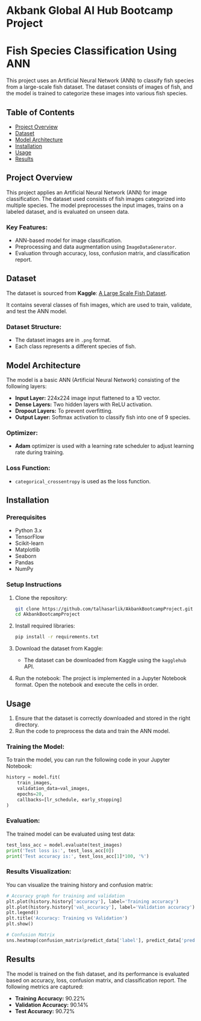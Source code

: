 # **Akbank Global AI Hub Bootcamp Project**
# Fish Species Classification Using ANN

This project uses an Artificial Neural Network (ANN) to classify fish species from a large-scale fish dataset. The dataset consists of images of fish, and the model is trained to categorize these images into various fish species.

## Table of Contents

- [Project Overview](#project-overview)
- [Dataset](#dataset)
- [Model Architecture](#model-architecture)
- [Installation](#installation)
- [Usage](#usage)
- [Results](#results)

## Project Overview

This project applies an Artificial Neural Network (ANN) for image classification. The dataset used consists of fish images categorized into multiple species. The model preprocesses the input images, trains on a labeled dataset, and is evaluated on unseen data.

### Key Features:
- ANN-based model for image classification.
- Preprocessing and data augmentation using `ImageDataGenerator`.
- Evaluation through accuracy, loss, confusion matrix, and classification report.

## Dataset

The dataset is sourced from **Kaggle**: [A Large Scale Fish Dataset](https://www.kaggle.com/datasets/crowww/a-large-scale-fish-dataset).

It contains several classes of fish images, which are used to train, validate, and test the ANN model.

### Dataset Structure:
- The dataset images are in `.png` format.
- Each class represents a different species of fish.

## Model Architecture

The model is a basic ANN (Artificial Neural Network) consisting of the following layers:
- **Input Layer:** 224x224 image input flattened to a 1D vector.
- **Dense Layers:** Two hidden layers with ReLU activation.
- **Dropout Layers:** To prevent overfitting.
- **Output Layer:** Softmax activation to classify fish into one of 9 species.

### Optimizer:
- **Adam** optimizer is used with a learning rate scheduler to adjust learning rate during training.

### Loss Function:
- `categorical_crossentropy` is used as the loss function.

## Installation

### Prerequisites
- Python 3.x
- TensorFlow
- Scikit-learn
- Matplotlib
- Seaborn
- Pandas
- NumPy

### Setup Instructions

1. Clone the repository:
   ```bash
   git clone https://github.com/talhasarlik/AkbankBootcampProject.git
   cd AkbankBootcampProject
   ```

2. Install required libraries:
   ```bash
   pip install -r requirements.txt
   ```

3. Download the dataset from Kaggle:
   - The dataset can be downloaded from Kaggle using the `kagglehub` API.

4. Run the notebook:
   The project is implemented in a Jupyter Notebook format. Open the notebook and execute the cells in order.

## Usage

1. Ensure that the dataset is correctly downloaded and stored in the right directory.
2. Run the code to preprocess the data and train the ANN model.

### Training the Model:

To train the model, you can run the following code in your Jupyter Notebook:

```python
history = model.fit(
    train_images, 
    validation_data=val_images, 
    epochs=20, 
    callbacks=[lr_schedule, early_stopping]
)
```

### Evaluation:

The trained model can be evaluated using test data:

```python
test_loss_acc = model.evaluate(test_images)
print('Test loss is:', test_loss_acc[0])
print('Test accuracy is:', test_loss_acc[1]*100, '%')
```

### Results Visualization:

You can visualize the training history and confusion matrix:

```python
# Accuracy graph for training and validation
plt.plot(history.history['accuracy'], label='Training accuracy')
plt.plot(history.history['val_accuracy'], label='Validation accuracy')
plt.legend()
plt.title('Accuracy: Training vs Validation')
plt.show()

# Confusion Matrix
sns.heatmap(confusion_matrix(predict_data['label'], predict_data['pred']), annot=True, fmt='2d')
```

## Results

The model is trained on the fish dataset, and its performance is evaluated based on accuracy, loss, confusion matrix, and classification report. The following metrics are captured:

- **Training Accuracy:** 90.22%
- **Validation Accuracy:** 90.14%
- **Test Accuracy:** 90.72%
